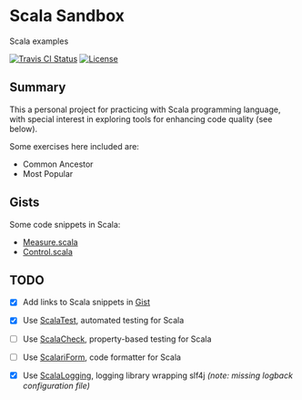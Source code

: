 # Scala Sandbox
Scala examples

[![Travis CI Status](https://travis-ci.org/flopezlasanta/scala-sandbox.svg?branch=master)](https://travis-ci.org/flopezlasanta/scala-sandbox) [![License](https://img.shields.io/github/license/mashape/apistatus.svg)](https://opensource.org/licenses/MIT)

## Summary
This a personal project for practicing with Scala programming language, with special interest in exploring tools for enhancing code quality (see below).

Some exercises here included are:
* Common Ancestor
* Most Popular

## Gists
Some code snippets in Scala:
* [Measure.scala](https://gist.github.com/flopezlasanta/429a8eaf7edb81a42e2663e6c23214c2)
* [Control.scala](https://gist.github.com/flopezlasanta/c4c251a58f3b7e61a575f358321767b2)

## TODO

- [x] Add links to Scala snippets in [Gist](https://gist.github.com/flopezlasanta)
- [x] Use [ScalaTest](http://www.scalatest.org/), automated testing for Scala
- [ ] Use [ScalaCheck](https://www.scalacheck.org/), property-based testing for Scala
- [ ] Use [ScalariForm](http://scala-ide.org/scalariform/), code formatter for Scala
- [x] Use [ScalaLogging](https://github.com/typesafehub/scala-logging), logging library wrapping slf4j _(note: missing logback configuration file)_ 

